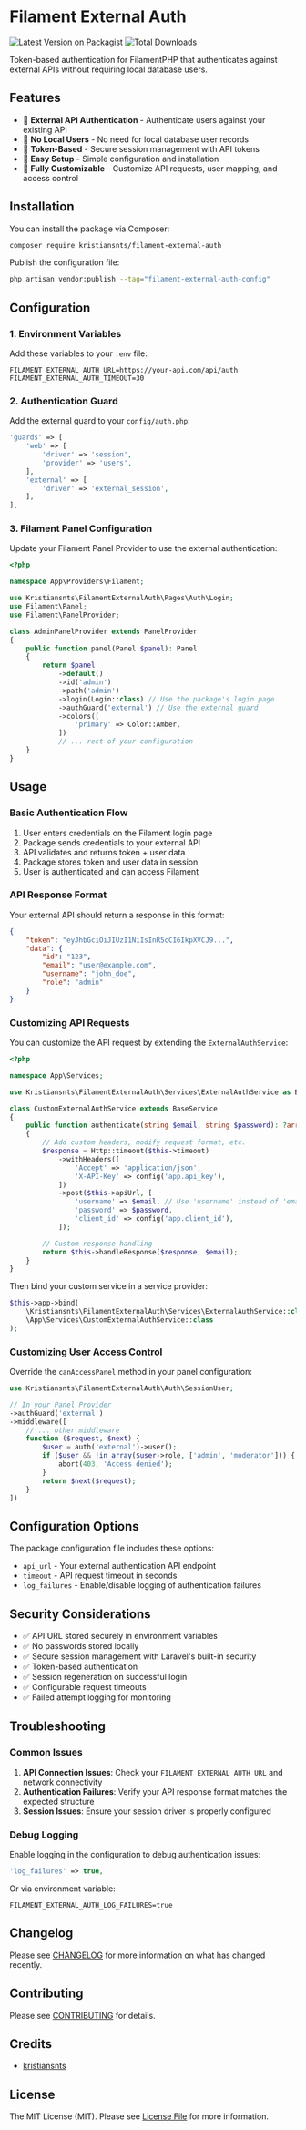 # Filament External Auth

[![Latest Version on Packagist](https://img.shields.io/packagist/v/kristiansnts/filament-external-auth.svg?style=flat-square)](https://packagist.org/packages/kristiansnts/filament-external-auth)
[![Total Downloads](https://img.shields.io/packagist/dt/kristiansnts/filament-external-auth.svg?style=flat-square)](https://packagist.org/packages/kristiansnts/filament-external-auth)

Token-based authentication for FilamentPHP that authenticates against external APIs without requiring local database users.

## Features

- 🔐 **External API Authentication** - Authenticate users against your existing API
- 🚫 **No Local Users** - No need for local database user records
- 🎫 **Token-Based** - Secure session management with API tokens
- 🔧 **Easy Setup** - Simple configuration and installation
- 📝 **Fully Customizable** - Customize API requests, user mapping, and access control

## Installation

You can install the package via Composer:

```bash
composer require kristiansnts/filament-external-auth
```

Publish the configuration file:

```bash
php artisan vendor:publish --tag="filament-external-auth-config"
```

## Configuration

### 1. Environment Variables

Add these variables to your `.env` file:

```env
FILAMENT_EXTERNAL_AUTH_URL=https://your-api.com/api/auth
FILAMENT_EXTERNAL_AUTH_TIMEOUT=30
```

### 2. Authentication Guard

Add the external guard to your `config/auth.php`:

```php
'guards' => [
    'web' => [
        'driver' => 'session',
        'provider' => 'users',
    ],
    'external' => [
        'driver' => 'external_session',
    ],
],
```

### 3. Filament Panel Configuration

Update your Filament Panel Provider to use the external authentication:

```php
<?php

namespace App\Providers\Filament;

use Kristiansnts\FilamentExternalAuth\Pages\Auth\Login;
use Filament\Panel;
use Filament\PanelProvider;

class AdminPanelProvider extends PanelProvider
{
    public function panel(Panel $panel): Panel
    {
        return $panel
            ->default()
            ->id('admin')
            ->path('admin')
            ->login(Login::class) // Use the package's login page
            ->authGuard('external') // Use the external guard
            ->colors([
                'primary' => Color::Amber,
            ])
            // ... rest of your configuration
    }
}
```

## Usage

### Basic Authentication Flow

1. User enters credentials on the Filament login page
2. Package sends credentials to your external API
3. API validates and returns token + user data
4. Package stores token and user data in session
5. User is authenticated and can access Filament

### API Response Format

Your external API should return a response in this format:

```json
{
    "token": "eyJhbGciOiJIUzI1NiIsInR5cCI6IkpXVCJ9...",
    "data": {
        "id": "123",
        "email": "user@example.com",
        "username": "john_doe",
        "role": "admin"
    }
}
```

### Customizing API Requests

You can customize the API request by extending the `ExternalAuthService`:

```php
<?php

namespace App\Services;

use Kristiansnts\FilamentExternalAuth\Services\ExternalAuthService as BaseService;

class CustomExternalAuthService extends BaseService
{
    public function authenticate(string $email, string $password): ?array
    {
        // Add custom headers, modify request format, etc.
        $response = Http::timeout($this->timeout)
            ->withHeaders([
                'Accept' => 'application/json',
                'X-API-Key' => config('app.api_key'),
            ])
            ->post($this->apiUrl, [
                'username' => $email, // Use 'username' instead of 'email'
                'password' => $password,
                'client_id' => config('app.client_id'),
            ]);

        // Custom response handling
        return $this->handleResponse($response, $email);
    }
}
```

Then bind your custom service in a service provider:

```php
$this->app->bind(
    \Kristiansnts\FilamentExternalAuth\Services\ExternalAuthService::class,
    \App\Services\CustomExternalAuthService::class
);
```

### Customizing User Access Control

Override the `canAccessPanel` method in your panel configuration:

```php
use Kristiansnts\FilamentExternalAuth\Auth\SessionUser;

// In your Panel Provider
->authGuard('external')
->middleware([
    // ... other middleware
    function ($request, $next) {
        $user = auth('external')->user();
        if ($user && !in_array($user->role, ['admin', 'moderator'])) {
            abort(403, 'Access denied');
        }
        return $next($request);
    }
])
```

## Configuration Options

The package configuration file includes these options:

- `api_url` - Your external authentication API endpoint
- `timeout` - API request timeout in seconds
- `log_failures` - Enable/disable logging of authentication failures

## Security Considerations

- ✅ API URL stored securely in environment variables
- ✅ No passwords stored locally
- ✅ Secure session management with Laravel's built-in security
- ✅ Token-based authentication
- ✅ Session regeneration on successful login
- ✅ Configurable request timeouts
- ✅ Failed attempt logging for monitoring

## Troubleshooting

### Common Issues

1. **API Connection Issues**: Check your `FILAMENT_EXTERNAL_AUTH_URL` and network connectivity
2. **Authentication Failures**: Verify your API response format matches the expected structure
3. **Session Issues**: Ensure your session driver is properly configured

### Debug Logging

Enable logging in the configuration to debug authentication issues:

```php
'log_failures' => true,
```

Or via environment variable:

```env
FILAMENT_EXTERNAL_AUTH_LOG_FAILURES=true
```

## Changelog

Please see [CHANGELOG](CHANGELOG.md) for more information on what has changed recently.

## Contributing

Please see [CONTRIBUTING](CONTRIBUTING.md) for details.

## Credits

- [kristiansnts](https://github.com/kristiansnts)

## License

The MIT License (MIT). Please see [License File](LICENSE.md) for more information.